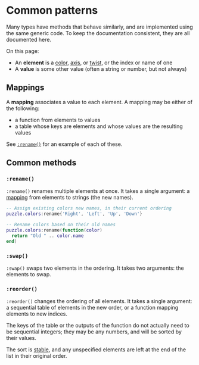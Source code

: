 # Common patterns

Many types have methods that behave similarly, and are implemented using the same generic code. To keep the documentation consistent, they are all documented here.

On this page:

- An **element** is a [color], [axis], or [twist], or the index or name of one
- A **value** is some other value (often a string or number, but not always)

[color]: puzzle-construction/colors.md#color
[axis]: puzzle-construction/colors.md#axis
[twist]: puzzle-construction/colors.md#twist

## Mappings

A **mapping** associates a value to each element. A mapping may be either of the following:

- a function from elements to values
- a table whose keys are elements and whose values are the resulting values

See [`:rename()`](#rename) for an example of each of these.

## Common methods

### `:rename()`

`:rename()` renames multiple elements at once. It takes a single argument: a [mapping](#mappings) from elements to strings (the new names).

```lua title="Examples of puzzle.colors:rename()"
-- Assign existing colors new names, in their current ordering
puzzle.colors:rename{'Right', 'Left', 'Up', 'Down'}

-- Rename colors based on their old names
puzzle.colors:rename(function(color)
  return "Old " .. color.name
end)
```

### `:swap()`

`:swap()` swaps two elements in the ordering. It takes two arguments: the elements to swap.

### `:reorder()`

`:reorder()` changes the ordering of all elements. It takes a single argument: a sequential table of elements in the new order, or a function mapping elements to new indices.

The keys of the table or the outputs of the function do not actually need to be sequential integers; they may be any numbers, and will be sorted by their values.

The sort is [stable](https://en.wikipedia.org/wiki/Sorting_algorithm#Stability), and any unspecified elements are left at the end of the list in their original order.
